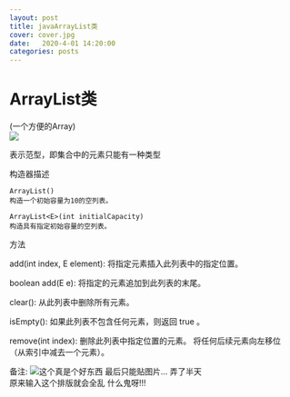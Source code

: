 ```yaml
---
layout: post
title: javaArrayList类
cover: cover.jpg
date:   2020-4-01 14:20:00
categories: posts
---
```


# ArrayList类  
(一个方便的Array)  
![](https://images-cdn.shimo.im/Z4s9ZxjWgd0cZmRi/Screenshot_2020-04-01_CN-ZK_CN-ZK_GitHub_io_1_.png)

表示范型，即集合中的元素只能有一种类型 

构造器描述
```
ArrayList()	
构造一个初始容量为10的空列表。

ArrayList<E>(int initialCapacity)	
构造具有指定初始容量的空列表。
```



方法

add(int index, E element): 将指定元素插入此列表中的指定位置。

boolean	add(E e): 将指定的元素追加到此列表的末尾。

clear(): 从此列表中删除所有元素。

isEmpty(): 如果此列表不包含任何元素，则返回 true 。

remove(int index): 删除此列表中指定位置的元素。 将任何后续元素向左移位（从索引中减去一个元素）。

备注:
![](https://images-cdn.shimo.im/Z4s9ZxjWgd0cZmRi/Screenshot_2020-04-01_CN-ZK_CN-ZK_GitHub_io_1_.png)这个真是个好东西
最后只能贴图片...
弄了半天  
原来输入这个排版就会全乱
什么鬼呀!!!
